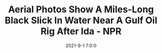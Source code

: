---
"title": "Aerial Photos Show A Miles-Long Black Slick In Water Near A Gulf Oil Rig After Ida - NPR"
"date": "2021-9-1 7:0:0"
"feed_name": "GOOGLENEWS"
"feed_website": "https://news.google.com/search?q=drilling%2Bincident&hl=en-US&gl=US&ceid=US:en"
"feed_rss": "https://news.google.com/rss/search?q=drilling%2Bincident&hl=en-US&gl=US&ceid=US:en"
"link": "https://www.npr.org/2021/09/01/1033503093/aerial-photos-show-a-miles-long-black-slick-in-water-near-a-gulf-oil-rig-afer-id"
"file": "_posts/2021-9-1-7-0-0_GOOGLENEWS_82a6a21bd670f667ffca00fa4631ff3f49c41a23.md"
"accident": "1"
"drilling": "1"
"dead": "0"
"injured": "0"
---